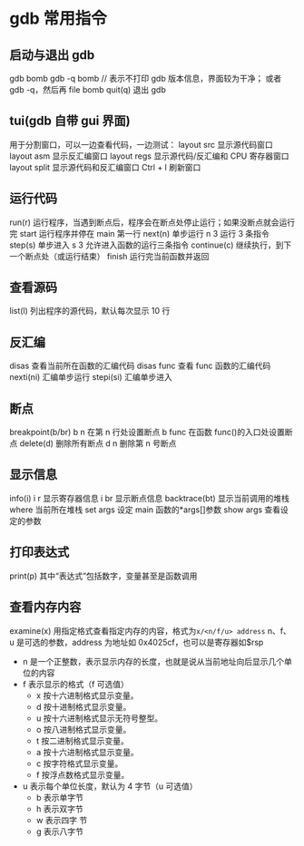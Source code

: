 # gdb 常用指令

## 启动与退出 gdb

gdb bomb
gdb -q bomb // 表示不打印 gdb 版本信息，界面较为干净；
或者 gdb -q，然后再 file bomb
quit(q) 退出 gdb

## tui(gdb 自带 gui 界面)

用于分割窗口，可以一边查看代码，一边测试：
layout src 显示源代码窗口
layout asm 显示反汇编窗口
layout regs 显示源代码/反汇编和 CPU 寄存器窗口
layout split 显示源代码和反汇编窗口
Ctrl + l 刷新窗口

## 运行代码

run(r) 运行程序，当遇到断点后，程序会在断点处停止运行；如果没断点就会运行完
start 运行程序并停在 main 第一行
next(n) 单步运行
n 3 运行 3 条指令
step(s) 单步进入
s 3 允许进入函数的运行三条指令
continue(c) 继续执行，到下一个断点处（或运行结束）
finish 运行完当前函数并返回

## 查看源码

list(l) 列出程序的源代码，默认每次显示 10 行

## 反汇编

disas 查看当前所在函数的汇编代码
disas func 查看 func 函数的汇编代码
nexti(ni) 汇编单步运行
stepi(si) 汇编单步进入

## 断点

breakpoint(b/br)
b n 在第 n 行处设置断点
b func 在函数 func()的入口处设置断点
delete(d) 删除所有断点
d n 删除第 n 号断点

## 显示信息

info(i)
i r 显示寄存器信息
i br 显示断点信息
backtrace(bt) 显示当前调用的堆栈
where 当前所在堆栈
set args 设定 main 函数的\*args[]参数
show args 查看设定的参数

## 打印表达式

print(p) 其中“表达式”包括数字，变量甚至是函数调用

## 查看内存内容

examine(x) 用指定格式查看指定内存的内容，格式为`x/<n/f/u> address` n、f、u 是可选的参数，address 为地址如 0x4025cf，也可以是寄存器如$rsp

-   n 是一个正整数，表示显示内存的长度，也就是说从当前地址向后显示几个单位的内容
-   f 表示显示的格式（f 可选值）
    -   x 按十六进制格式显示变量。
    -   d 按十进制格式显示变量。
    -   u 按十六进制格式显示无符号整型。
    -   o 按八进制格式显示变量。
    -   t 按二进制格式显示变量。
    -   a 按十六进制格式显示变量。
    -   c 按字符格式显示变量。
    -   f 按浮点数格式显示变量。
-   u 表示每个单位长度，默认为 4 字节（u 可选值）
    -   b 表示单字节
    -   h 表示双字节
    -   w 表示四字 节
    -   g 表示八字节
